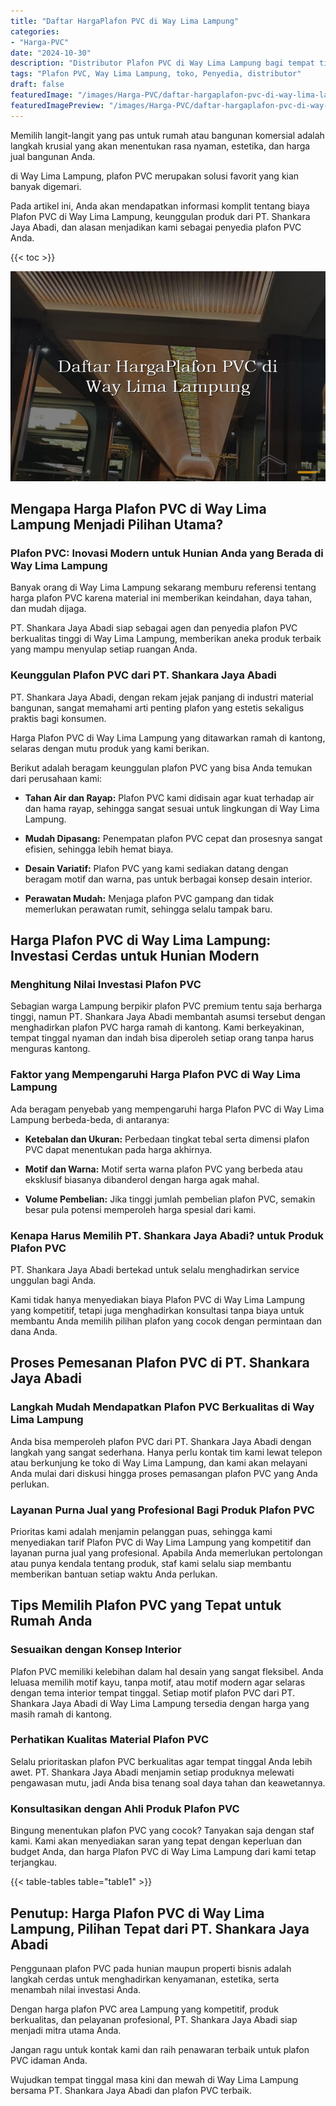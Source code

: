 ```yaml
---
title: "Daftar HargaPlafon PVC di Way Lima Lampung"
categories:
- "Harga-PVC"
date: "2024-10-30"
description: "Distributor Plafon PVC di Way Lima Lampung bagi tempat tinggal, office, serta ritel. Panel berkualitas, variasi motif, warna elegan, beserta layanan penempatan dikerjakan oleh tim ahli dan garansi resmi!|Layanan penyediaan Plafon PVC di Way Lima Lampung bagi keperluan tempat tinggal, perkantoran, maupun gerai, dengan produk unggulan dan instalasi oleh teknisi ahli serta garansi resmi.|Solusi Plafon PVC di Way Lima Lampung yang andal untuk tempat tinggal, office, dan ritel, bersama material terbaik dan instalasi oleh tenaga ahli ahli dan kepastian resmi.|Penyediaan Plafon PVC di Way Lima Lampung untuk tempat tinggal, office, serta toko, beserta produk terbaik dan pemasangan dikerjakan oleh tim ahli, lengkap beserta garansi resmi.}"
tags: "Plafon PVC, Way Lima Lampung, toko, Penyedia, distributor"
draft: false
featuredImage: "/images/Harga-PVC/daftar-hargaplafon-pvc-di-way-lima-lampung.png"
featuredImagePreview: "/images/Harga-PVC/daftar-hargaplafon-pvc-di-way-lima-lampung.png"
---
```


Memilih langit-langit yang pas untuk rumah atau bangunan komersial adalah langkah krusial yang akan menentukan rasa nyaman, estetika, dan harga jual bangunan Anda.

di Way Lima Lampung, plafon PVC merupakan solusi favorit yang kian banyak digemari.

Pada artikel ini, Anda akan mendapatkan informasi komplit tentang biaya Plafon PVC di Way Lima Lampung, keunggulan produk dari PT. Shankara Jaya Abadi, dan alasan menjadikan kami sebagai penyedia plafon PVC Anda.

{{< toc >}}

![Daftar HargaPlafon PVC di Way Lima Lampung](/images/Harga-PVC/Daftar-HargaPlafon-PVC-di-Way-Lima-Lampung.png)

## Mengapa Harga Plafon PVC di Way Lima Lampung Menjadi Pilihan Utama?

### Plafon PVC: Inovasi Modern untuk Hunian Anda yang Berada di Way Lima Lampung

Banyak orang di Way Lima Lampung sekarang memburu referensi tentang harga plafon PVC karena material ini memberikan keindahan, daya tahan, dan mudah dijaga.

PT. Shankara Jaya Abadi siap sebagai agen dan penyedia plafon PVC berkualitas tinggi di Way Lima Lampung, memberikan aneka produk terbaik yang mampu menyulap setiap ruangan Anda.

### Keunggulan Plafon PVC dari PT. Shankara Jaya Abadi

PT. Shankara Jaya Abadi, dengan rekam jejak panjang di industri material bangunan, sangat memahami arti penting plafon yang estetis sekaligus praktis bagi konsumen.

Harga Plafon PVC di Way Lima Lampung yang ditawarkan ramah di kantong, selaras dengan mutu produk yang kami berikan.

Berikut adalah beragam keunggulan plafon PVC yang bisa Anda temukan dari perusahaan kami:

- **Tahan Air dan Rayap:** Plafon PVC kami didisain agar kuat terhadap air dan hama rayap, sehingga sangat sesuai untuk lingkungan di Way Lima Lampung.

- **Mudah Dipasang:** Penempatan plafon PVC cepat dan prosesnya sangat efisien, sehingga lebih hemat biaya.

- **Desain Variatif:** Plafon PVC yang kami sediakan datang dengan beragam motif dan warna, pas untuk berbagai konsep desain interior.

- **Perawatan Mudah:** Menjaga plafon PVC gampang dan tidak memerlukan perawatan rumit, sehingga selalu tampak baru.

## Harga Plafon PVC di Way Lima Lampung: Investasi Cerdas untuk Hunian Modern

### Menghitung Nilai Investasi Plafon PVC

Sebagian warga Lampung berpikir plafon PVC premium tentu saja berharga tinggi, namun PT. Shankara Jaya Abadi membantah asumsi tersebut dengan menghadirkan plafon PVC harga ramah di kantong. Kami berkeyakinan, tempat tinggal nyaman dan indah bisa diperoleh setiap orang tanpa harus menguras kantong.

### Faktor yang Mempengaruhi Harga Plafon PVC di Way Lima Lampung

Ada beragam penyebab yang mempengaruhi harga Plafon PVC di Way Lima Lampung berbeda-beda, di antaranya:

- **Ketebalan dan Ukuran:** Perbedaan tingkat tebal serta dimensi plafon PVC dapat menentukan pada harga akhirnya.

- **Motif dan Warna:** Motif serta warna plafon PVC yang berbeda atau eksklusif biasanya dibanderol dengan harga agak mahal.

- **Volume Pembelian:** Jika tinggi jumlah pembelian plafon PVC, semakin besar pula potensi memperoleh harga spesial dari kami.

### Kenapa Harus Memilih PT. Shankara Jaya Abadi? untuk Produk Plafon PVC

PT. Shankara Jaya Abadi bertekad untuk selalu menghadirkan service unggulan bagi Anda.

Kami tidak hanya menyediakan biaya Plafon PVC di Way Lima Lampung yang kompetitif, tetapi juga menghadirkan konsultasi tanpa biaya untuk membantu Anda memilih pilihan plafon yang cocok dengan permintaan dan dana Anda.

## Proses Pemesanan Plafon PVC di PT. Shankara Jaya Abadi

### Langkah Mudah Mendapatkan Plafon PVC Berkualitas di Way Lima Lampung

Anda bisa memperoleh plafon PVC dari PT. Shankara Jaya Abadi dengan langkah yang sangat sederhana. Hanya perlu kontak tim kami lewat telepon atau berkunjung ke toko di Way Lima Lampung, dan kami akan melayani Anda mulai dari diskusi hingga proses pemasangan plafon PVC yang Anda perlukan.

### Layanan Purna Jual yang Profesional Bagi Produk Plafon PVC

Prioritas kami adalah menjamin pelanggan puas, sehingga kami menyediakan tarif Plafon PVC di Way Lima Lampung yang kompetitif dan layanan purna jual yang profesional. Apabila Anda memerlukan pertolongan atau punya kendala tentang produk, staf kami selalu siap membantu memberikan bantuan setiap waktu Anda perlukan.

## Tips Memilih Plafon PVC yang Tepat untuk Rumah Anda

### Sesuaikan dengan Konsep Interior

Plafon PVC memiliki kelebihan dalam hal desain yang sangat fleksibel. Anda leluasa memilih motif kayu, tanpa motif, atau motif modern agar selaras dengan tema interior tempat tinggal. Setiap motif plafon PVC dari PT. Shankara Jaya Abadi di Way Lima Lampung tersedia dengan harga yang masih ramah di kantong.

### Perhatikan Kualitas Material Plafon PVC

Selalu prioritaskan plafon PVC berkualitas agar tempat tinggal Anda lebih awet. PT. Shankara Jaya Abadi menjamin setiap produknya melewati pengawasan mutu, jadi Anda bisa tenang soal daya tahan dan keawetannya.

### Konsultasikan dengan Ahli Produk Plafon PVC

Bingung menentukan plafon PVC yang cocok? Tanyakan saja dengan staf kami. Kami akan menyediakan saran yang tepat dengan keperluan dan budget Anda, dan harga Plafon PVC di Way Lima Lampung dari kami tetap terjangkau.

{{< table-tables table="table1" >}}

## Penutup: Harga Plafon PVC di Way Lima Lampung, Pilihan Tepat dari PT. Shankara Jaya Abadi

Penggunaan plafon PVC pada hunian maupun properti bisnis adalah langkah cerdas untuk menghadirkan kenyamanan, estetika, serta menambah nilai investasi Anda.

Dengan harga plafon PVC area Lampung yang kompetitif, produk berkualitas, dan pelayanan profesional, PT. Shankara Jaya Abadi siap menjadi mitra utama Anda.

Jangan ragu untuk kontak kami dan raih penawaran terbaik untuk plafon PVC idaman Anda.

Wujudkan tempat tinggal masa kini dan mewah di Way Lima Lampung bersama PT. Shankara Jaya Abadi dan plafon PVC terbaik.
